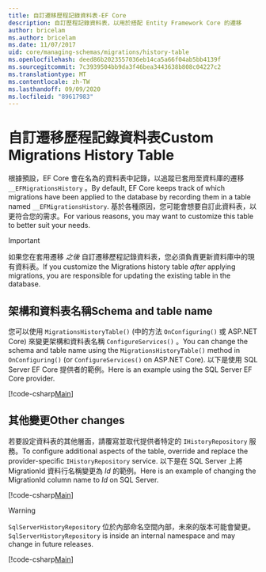```yaml
---
title: 自訂遷移歷程記錄資料表-EF Core
description: 自訂歷程記錄資料表，以用於搭配 Entity Framework Core 的遷移
author: bricelam
ms.author: bricelam
ms.date: 11/07/2017
uid: core/managing-schemas/migrations/history-table
ms.openlocfilehash: deed86b2023557036eb14ca5a66f04ab5bb4139f
ms.sourcegitcommit: 7c3939504bb9da3f46bea3443638b808c04227c2
ms.translationtype: MT
ms.contentlocale: zh-TW
ms.lasthandoff: 09/09/2020
ms.locfileid: "89617983"
---
```

# <a name="custom-migrations-history-table"></a><span data-ttu-id="cb069-103">自訂遷移歷程記錄資料表</span><span class="sxs-lookup"><span data-stu-id="cb069-103">Custom Migrations History Table</span></span>

<span data-ttu-id="cb069-104">根據預設，EF Core 會在名為的資料表中記錄，以追蹤已套用至資料庫的遷移 `__EFMigrationsHistory` 。</span><span class="sxs-lookup"><span data-stu-id="cb069-104">By default, EF Core keeps track of which migrations have been applied to the database by recording them in a table named `__EFMigrationsHistory`.</span></span> <span data-ttu-id="cb069-105">基於各種原因，您可能會想要自訂此資料表，以更符合您的需求。</span><span class="sxs-lookup"><span data-stu-id="cb069-105">For various reasons, you may want to customize this table to better suit your needs.</span></span>

> [!IMPORTANT]
> <span data-ttu-id="cb069-106">如果您在套用遷移 *之後* 自訂遷移歷程記錄資料表，您必須負責更新資料庫中的現有資料表。</span><span class="sxs-lookup"><span data-stu-id="cb069-106">If you customize the Migrations history table *after* applying migrations, you are responsible for updating the existing table in the database.</span></span>

## <a name="schema-and-table-name"></a><span data-ttu-id="cb069-107">架構和資料表名稱</span><span class="sxs-lookup"><span data-stu-id="cb069-107">Schema and table name</span></span>

<span data-ttu-id="cb069-108">您可以使用 `MigrationsHistoryTable()` (中的方法 `OnConfiguring()` 或 ASP.NET Core) 來變更架構和資料表名稱 `ConfigureServices()` 。</span><span class="sxs-lookup"><span data-stu-id="cb069-108">You can change the schema and table name using the `MigrationsHistoryTable()` method in `OnConfiguring()` (or `ConfigureServices()` on ASP.NET Core).</span></span> <span data-ttu-id="cb069-109">以下是使用 SQL Server EF Core 提供者的範例。</span><span class="sxs-lookup"><span data-stu-id="cb069-109">Here is an example using the SQL Server EF Core provider.</span></span>

[!code-csharp[Main](../../../../samples/core/Schemas/Migrations/MigrationTableNameContext.cs#TableNameContext)]

## <a name="other-changes"></a><span data-ttu-id="cb069-110">其他變更</span><span class="sxs-lookup"><span data-stu-id="cb069-110">Other changes</span></span>

<span data-ttu-id="cb069-111">若要設定資料表的其他層面，請覆寫並取代提供者特定的 `IHistoryRepository` 服務。</span><span class="sxs-lookup"><span data-stu-id="cb069-111">To configure additional aspects of the table, override and replace the provider-specific `IHistoryRepository` service.</span></span> <span data-ttu-id="cb069-112">以下是在 SQL Server 上將 MigrationId 資料行名稱變更為 *Id* 的範例。</span><span class="sxs-lookup"><span data-stu-id="cb069-112">Here is an example of changing the MigrationId column name to *Id* on SQL Server.</span></span>

[!code-csharp[Main](../../../../samples/core/Schemas/Migrations/MyHistoryRepository.cs#HistoryRepositoryContext)]

> [!WARNING]
> <span data-ttu-id="cb069-113">`SqlServerHistoryRepository` 位於內部命名空間內部，未來的版本可能會變更。</span><span class="sxs-lookup"><span data-stu-id="cb069-113">`SqlServerHistoryRepository` is inside an internal namespace and may change in future releases.</span></span>

[!code-csharp[Main](../../../../samples/core/Schemas/Migrations/MyHistoryRepository.cs#HistoryRepository)]
